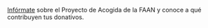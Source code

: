 [Infórmate](https://faanecuador.org) sobre el Proyecto de Acogida de la FAAN y conoce a qué contribuyen tus donativos.